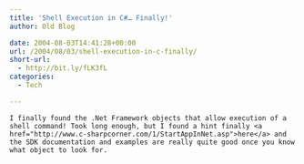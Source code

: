 ```yaml
---
title: 'Shell Execution in C#… Finally!'
author: Old Blog

date: 2004-08-03T14:41:28+00:00
url: /2004/08/03/shell-execution-in-c-finally/
short-url:
  - http://bit.ly/fLK3fL
categories:
  - Tech

---
```

<div class='microid-http+http:sha1:16f1057d7b5e1ed6ffca3e388bc1afe9afa5aadb'>
  
    I finally found the .Net Framework objects that allow execution of a shell command! Took long enough, but I found a hint finally <a href="http://www.c-sharpcorner.com/1/StartAppInNet.asp">here</a> and the SDK documentation and examples are really quite good once you know what object to look for.
  
